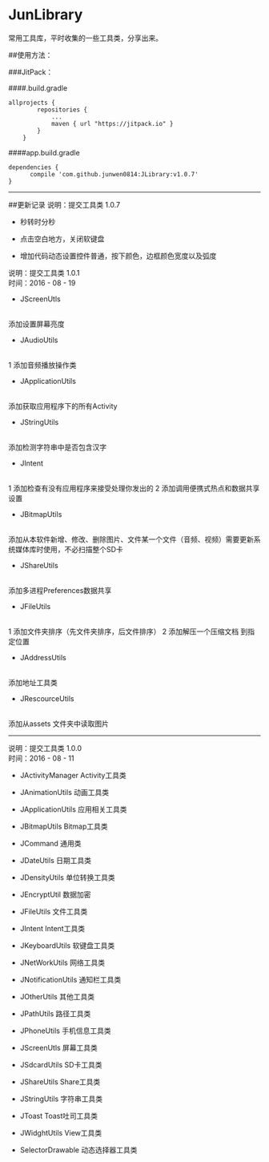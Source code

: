 # JunLibrary
常用工具库，平时收集的一些工具类，分享出来。


##使用方法：

###JitPack：

####.build.gradle
```
allprojects {
		repositories {
			...
			maven { url "https://jitpack.io" }
		}
	}
```
####app.build.gradle
```
dependencies {
      compile 'com.github.junwen0814:JLibrary:v1.0.7'
}
```

-------------------------------------------------------------------
##更新记录
说明：提交工具类 1.0.7

* 秒转时分秒

* 点击空白地方，关闭软键盘

* 增加代码动态设置控件普通，按下颜色，边框颜色宽度以及弧度

说明：提交工具类 1.0.1
</br>
时间：2016 - 08 - 19 

* JScreenUtls
</br>
添加设置屏幕亮度 

* JAudioUtils
</br>
1 添加音频播放操作类

* JApplicationUtils
</br>
添加获取应用程序下的所有Activity

* JStringUtils
</br>
添加检测字符串中是否包含汉字

* JIntent
</br>
1 添加检查有没有应用程序来接受处理你发出的 2 添加调用便携式热点和数据共享设置

* JBitmapUtils
</br>
添加从本软件新增、修改、删除图片、文件某一个文件（音频、视频）需要更新系统媒体库时使用，不必扫描整个SD卡

* JShareUtils
</br>
添加多进程Preferences数据共享

* JFileUtils
</br>
1 添加文件夹排序（先文件夹排序，后文件排序） 2 添加解压一个压缩文档 到指定位置

* JAddressUtils
</br>
添加地址工具类

* JRescourceUtils
</br>
添加从assets 文件夹中读取图片

-----------------------------------------------------------------------------------------------------------------------------
说明：提交工具类 1.0.0
</br>
时间：2016 - 08 - 11 

* JActivityManager Activity工具类

* JAnimationUtils 动画工具类

* JApplicationUtils 应用相关工具类

* JBitmapUtils  Bitmap工具类

* JCommand 通用类

* JDateUtils  日期工具类

* JDensityUtils 单位转换工具类

* JEncryptUtil 数据加密

* JFileUtils  文件工具类

* JIntent Intent工具类

* JKeyboardUtils 软键盘工具类

* JNetWorkUtils 网络工具类

* JNotificationUtils 通知栏工具类

* JOtherUtils 其他工具类

* JPathUtils 路径工具类

* JPhoneUtils 手机信息工具类

* JScreenUtls 屏幕工具类

* JSdcardUtils SD卡工具类

* JShareUtils Share工具类

* JStringUtils 字符串工具类

* JToast Toast吐司工具类

* JWidghtUtils View工具类

* SelectorDrawable 动态选择器工具类
